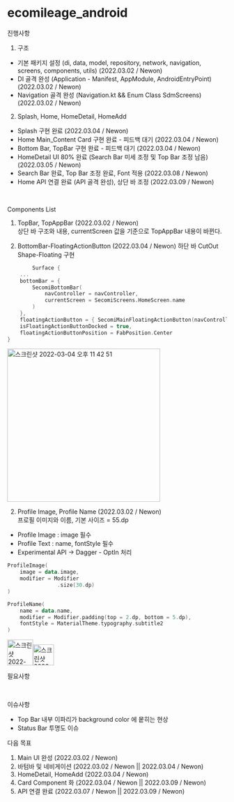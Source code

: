 # ecomileage_android

진행사항

1. 구조
- 기본 패키지 설정 (di, data, model, repository, network, navigation, screens, components, utils) (2022.03.02 / Newon)
- DI 골격 완성 (Application - Manifest, AppModule, AndroidEntryPoint) (2022.03.02 / Newon)
- Navigation 골격 완성 (Navigation.kt && Enum Class SdmScreens) (2022.03.02 / Newon)

2. Splash, Home, HomeDetail, HomeAdd
- Splash 구현 완료 (2022.03.04 / Newon)
- Home Main_Content Card 구현 완료 - 피드백 대기 (2022.03.04 / Newon)
- Bottom Bar, TopBar 구현 완료 - 피드백 대기 (2022.03.04 / Newon)
- HomeDetail UI 80% 완료 (Search Bar 미세 조정 및 Top Bar 조정 남음) (2022.03.05 / Newon)
- Search Bar 완료, Top Bar 조정 완료, Font 적용 (2022.03.08 / Newon)
- Home API 연결 완료 (API 골격 완성), 상단 바 조정 (2022.03.09 / Newon)
  
<br/>

Components List
1. TopBar, TopAppBar (2022.03.02 / Newon)  
상단 바 구조와 내용, currentScreen 값을 기준으로 TopAppBar 내용이 바뀐다.


2. BottomBar-FloatingActionButton (2022.03.04 / Newon)
하단 바 CutOut Shape-Floating 구현

```Kotlin
        Surface {
    ...
    bottomBar = {
        SecomiBottomBar(
            navController = navController,
            currentScreen = SecomiScreens.HomeScreen.name
        )
    },
    floatingActionButton = { SecomiMainFloatingActionButton(navController) },
    isFloatingActionButtonDocked = true,
    floatingActionButtonPosition = FabPosition.Center
}

```
<img width="351" alt="스크린샷 2022-03-04 오후 11 42 51" src="https://user-images.githubusercontent.com/80164141/156783672-e0a686bb-3a88-4b9e-ae28-667e3196cfa8.png">

  
<br/>
  
2. Profile Image, Profile Name (2022.03.02 / Newon)  
프로필 이미지와 이름, 기본 사이즈 = 55.dp  
* Profile Image : image 필수
* Profile Text  : name, fontStyle 필수
* Experimental API -> Dagger - OptIn 처리
```Kotlin
ProfileImage(
    image = data.image,
    modifier = Modifier
                .size(30.dp)
)

ProfileName(
    name = data.name,
    modifier = Modifier.padding(top = 2.dp, bottom = 5.dp),
    fontStyle = MaterialTheme.typography.subtitle2
)
```
<img width="59" alt="스크린샷 2022-03-04 오후 11 44 15" src="https://user-images.githubusercontent.com/80164141/156783961-dbb4af12-37a8-4d68-b257-93b731da7c87.png"><img width="48" alt="스크린샷 2022-03-04 오후 11 44 23" src="https://user-images.githubusercontent.com/80164141/156783970-6f3755cd-bca5-40d5-af6f-26fa95ea4ab7.png">

  
필요사항  


<br/>
  
이슈사항
- Top Bar 내부 이파리가 background color 에 뭍히는 현상
- Status Bar 투명도 이슈
  
다음 목표

1. Main UI 완성 (2022.03.02 / Newon)  
2. 바텀바 및 네비게이션 (2022.03.02 / Newon || 2022.03.04 / Newon)  
3. HomeDetail, HomeAdd (2022.03.04 / Newon)
4. Card Component 화 (2022.03.04 / Newon || 2022.03.09 / Newon)
5. API 연결 완료 (2022.03.07 / Newon || 2022.03.09 / Newon)
